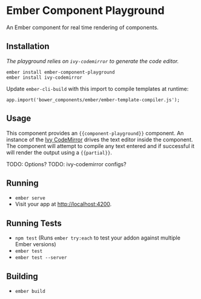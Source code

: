 # Ember Component Playground

An Ember component for real time rendering of components.

## Installation
_The playground relies on `ivy-codemirror` to generate the code editor._

```
ember install ember-component-playground
ember install ivy-codemirror
```

Update `ember-cli-build` with this import to compile templates at runtime:

```
app.import('bower_components/ember/ember-template-compiler.js');
```

## Usage

This component provides an `{{component-playground}}` component. An instance of the [Ivy CodeMirror](https://github.com/IvyApp/ivy-codemirror) drives the text editor inside the component. The component will attempt to compile any text entered and if successful it will render the output using a `{{partial}}`.

TODO: Options?
TODO: ivy-codemirror configs?

## Running

* `ember serve`
* Visit your app at [http://localhost:4200](http://localhost:4200).

## Running Tests

* `npm test` (Runs `ember try:each` to test your addon against multiple Ember versions)
* `ember test`
* `ember test --server`

## Building

* `ember build`
